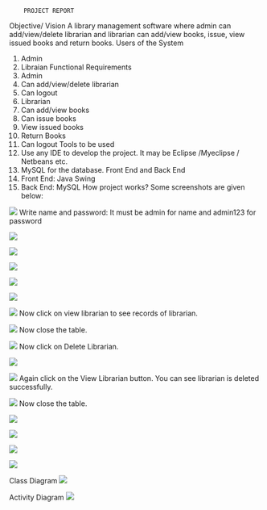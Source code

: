 		PROJECT REPORT


Objective/ Vision
A library management software where admin can add/view/delete librarian and librarian can add/view books, issue, view issued books and return books.
Users of the System
1.	Admin
2.	Libraian
Functional Requirements
1. Admin
1.	Can add/view/delete librarian
2.	Can logout
2. Librarian
1.	Can add/view books
2.	Can issue books
3.	View issued books
4.	Return Books
5.	Can logout
Tools to be used
1.	Use any IDE to develop the project. It may be Eclipse /Myeclipse / Netbeans etc.
2.	MySQL for the database.
Front End and Back End
1.	Front End: Java Swing
2.	Back End: MySQL
How project works?
Some screenshots are given below:


![](https://github.com/sakshi-kas/library-management/blob/master/1.png)
Write name and password: It must be admin for name and admin123 for password

![](https://github.com/sakshi-kas/library-management/blob/master/2.png)

![](https://github.com/sakshi-kas/library-management/blob/master/3.png)


![](https://github.com/sakshi-kas/library-management/blob/master/4.png)

![](https://github.com/sakshi-kas/library-management/blob/master/5.png)

![](https://github.com/sakshi-kas/library-management/blob/master/6.png)

![](https://github.com/sakshi-kas/library-management/blob/master/7.png)
Now click on view librarian to see records of librarian.

![](https://github.com/sakshi-kas/library-management/blob/master/8.png)
Now close the table.

![](https://github.com/sakshi-kas/library-management/blob/master/9.png)
Now click on Delete Librarian.

![](https://github.com/sakshi-kas/library-management/blob/master/10.png)

![](https://github.com/sakshi-kas/library-management/blob/master/11.png)
Again click on the View Librarian button. You can see librarian is deleted successfully.

![](https://github.com/sakshi-kas/library-management/blob/master/12.png)
Now close the table.

![](https://github.com/sakshi-kas/library-management/blob/master/13.png)

![](https://github.com/sakshi-kas/library-management/blob/master/14.png)

![](https://github.com/sakshi-kas/library-management/blob/master/15.png)

![](https://github.com/sakshi-kas/library-management/blob/master/16.png)



Class Diagram
![](https://github.com/sakshi-kas/library-management/blob/master/17.png)
 
Activity Diagram
 ![](https://github.com/sakshi-kas/library-management/blob/master/18.png)


 




 




